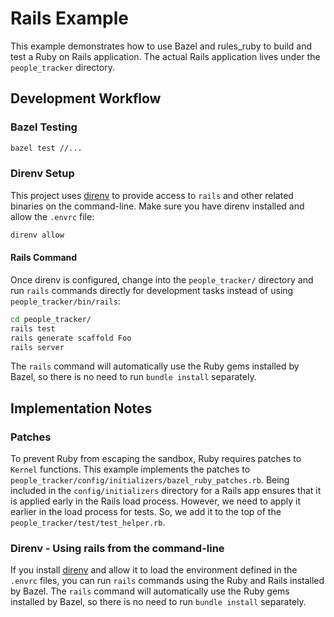 # Rails Example

This example demonstrates how to use Bazel and rules_ruby to build and test a
Ruby on Rails application. The actual Rails application lives under the
`people_tracker` directory.

## Development Workflow

### Bazel Testing

```bash
bazel test //...
```

### Direnv Setup

This project uses [direnv](https://direnv.net/) to provide access to `rails`
and other related binaries on the command-line. Make sure you have direnv
installed and allow the `.envrc` file:

```bash
direnv allow
```

#### Rails Command

Once direnv is configured, change into the `people_tracker/` directory and run
`rails` commands directly for development tasks instead of using
`people_tracker/bin/rails`:

```bash
cd people_tracker/
rails test
rails generate scaffold Foo
rails server
```

The `rails` command will automatically use the Ruby gems installed by Bazel,
so there is no need to run `bundle install` separately.

## Implementation Notes

### Patches

To prevent Ruby from escaping the sandbox, Ruby requires patches to `Kernel`
functions. This example implements the patches to
`people_tracker/config/initializers/bazel_ruby_patches.rb`. Being included in
the `config/initializers` directory for a Rails app ensures that it is applied
early in the Rails load process. However, we need to apply it earlier in the
load process for tests. So, we add it to the top of the
`people_tracker/test/test_helper.rb`.

### Direnv - Using rails from the command-line

If you install [direnv](https://direnv.net/) and allow it to load the
environment defined in the `.envrc` files, you can run `rails` commands using
the Ruby and Rails installed by Bazel. The `rails` command will automatically
use the Ruby gems installed by Bazel, so there is no need to run `bundle
install` separately.
